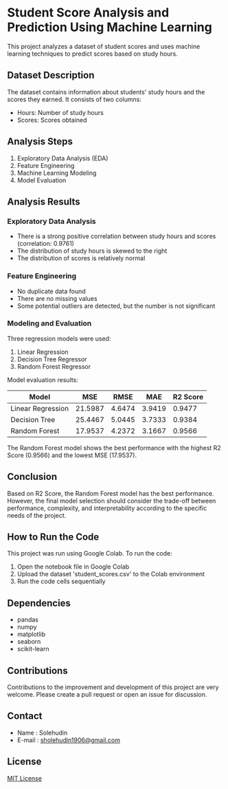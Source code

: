 # Student Score Analysis and Prediction Using Machine Learning

This project analyzes a dataset of student scores and uses machine learning techniques to predict scores based on study hours.

## Dataset Description

The dataset contains information about students' study hours and the scores they earned. It consists of two columns:
- Hours: Number of study hours
- Scores: Scores obtained

## Analysis Steps

1. Exploratory Data Analysis (EDA)
2. Feature Engineering
3. Machine Learning Modeling
4. Model Evaluation

## Analysis Results

### Exploratory Data Analysis

- There is a strong positive correlation between study hours and scores (correlation: 0.9761)
- The distribution of study hours is skewed to the right
- The distribution of scores is relatively normal

### Feature Engineering

- No duplicate data found
- There are no missing values
- Some potential outliers are detected, but the number is not significant

### Modeling and Evaluation

Three regression models were used:
1. Linear Regression
2. Decision Tree Regressor
3. Random Forest Regressor

Model evaluation results:

| Model              | MSE     | RMSE    | MAE     | R2 Score |
|--------------------|---------|---------|---------|----------|
| Linear Regression  | 21.5987 | 4.6474  | 3.9419  | 0.9477   |
| Decision Tree      | 25.4467 | 5.0445  | 3.7333  | 0.9384   |
| Random Forest      | 17.9537 | 4.2372  | 3.1667  | 0.9566   |

The Random Forest model shows the best performance with the highest R2 Score (0.9566) and the lowest MSE (17.9537).

## Conclusion

Based on R2 Score, the Random Forest model has the best performance. However, the final model selection should consider the trade-off between performance, complexity, and interpretability according to the specific needs of the project.

## How to Run the Code

This project was run using Google Colab. To run the code:
1. Open the notebook file in Google Colab
2. Upload the dataset 'student_scores.csv' to the Colab environment
3. Run the code cells sequentially

## Dependencies

- pandas
- numpy
- matplotlib
- seaborn
- scikit-learn

## Contributions

Contributions to the improvement and development of this project are very welcome. Please create a pull request or open an issue for discussion.

## Contact

- Name : Solehudin
- E-mail : sholehudin1906@gmail.com

## License

[MIT License](https://opensource.org/licenses/MIT)
